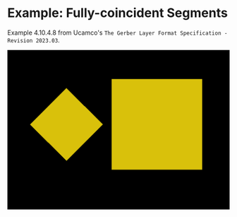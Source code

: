 # Example: Fully-coincident Segments

Example 4.10.4.8 from Ucamco's
`The Gerber Layer Format Specification - Revision 2023.03`.

![image](image.png)
